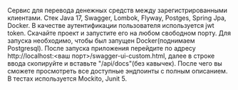Сервис для перевода денежных средств между зарегистрированными клиентами. Стек Java 17, Swagger, Lombok, Flyway, Postges, Spring Jpa, Docker. В качестве аутентификации пользователя используется jwt token. Скачайте проект и запустите его на любом свободном порту. Для
запуска необходимо, чтобы был запущен Docker(поднимаем Postgresql). После запуска приложения перейдите по адресу http://localhost:<ваш порт>/swagger-ui-custom.html, далее в строке ввода скопируйте и вставьте "/api/docs"(без кавычек). После чего вы сможете просмотреть все доступные эндпоинты с полным описанием. В тестах используется Mockito, Junit 5.
